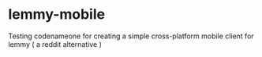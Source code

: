 # lemmy-mobile
Testing codenameone for creating a simple cross-platform mobile client for lemmy ( a reddit alternative )
